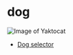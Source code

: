 # dog

![Image of Yaktocat](https://octodex.github.com/images/yaktocat.png)

* [Dog selector](https://ionutrzv01.github.io/dog/dogg/)


